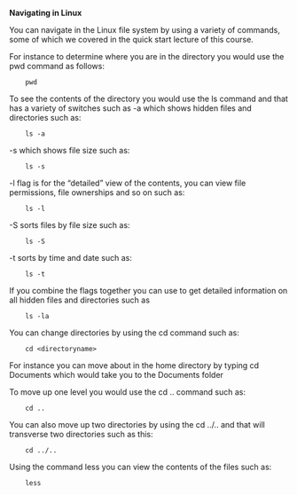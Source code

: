 <strong>Navigating in Linux</strong>

You can navigate in the Linux file system by using a variety of commands, some of which we covered in the quick start lecture of this course.

For instance to determine where you are in the directory you would use the pwd command as follows:
```
    pwd
```

To see the contents of the directory you would use the ls command and that has a variety of switches such as
-a which shows hidden files and directories such as:
```
    ls -a
```
-s which shows file size such as:
```
    ls -s
```
-l flag is for the “detailed” view of the contents, you can view file permissions, file ownerships and so on such as:
```
    ls -l
```
-S sorts files by file size such as:
```
    ls -S
```
-t sorts by time and date such as:
```
    ls -t
```

If you combine the flags together you can use to get detailed information on all hidden files and directories such as
```
    ls -la
```


You can change directories by using the cd command such as:
```
    cd <directoryname>
```
For instance you can move about in the home directory by typing cd Documents which would take you to the Documents folder

To move up one level you would use the cd .. command such as:
```
    cd ..
```
You can also move up two directories by using the cd ../.. and that will transverse two directories such as this:
```
    cd ../..
```
Using the command less you can view the contents of the files such as:
```
    less
```
